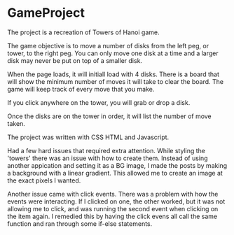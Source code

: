 # GameProject

The project is a recreation of Towers of Hanoi game.

The game objective is to move a number of disks from the left peg, or tower, to the right peg. You can only move one disk at a time and a larger disk may never be put on top of a smaller disk.

When the page loads, it will initiall load with 4 disks. There is a board that will show the minimum number of moves it will take to clear the board. The game will keep track of every move that you make.

If you click anywhere on the tower, you will grab or drop a disk.

Once the disks are on the tower in order, it will list the number of move taken.

The project was written with CSS HTML and Javascript.


Had a few hard issues that required extra attention. While styling the 'towers' there was an issue with how to create them. Instead of using another appication and setting it as a BG image, I made the posts by making a background with a linear gradient. This allowed me to create an image at the exact pixels I wanted.

Another issue came with click events. There was a problem with how the events were interacting. If I clicked on one, the other worked, but it was not allowing me to click, and was running the second event when clicking on the item again. I remedied this by having the click evens all call the same function and ran through some if-else statements.
